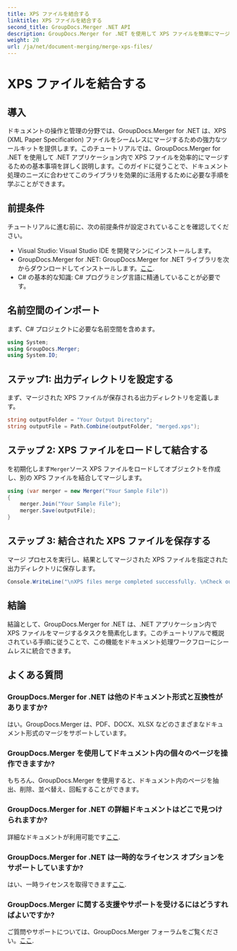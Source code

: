 ```yaml
---
title: XPS ファイルを結合する
linktitle: XPS ファイルを結合する
second_title: GroupDocs.Merger .NET API
description: GroupDocs.Merger for .NET を使用して XPS ファイルを簡単にマージする方法を学びます。 .NET アプリケーションでのドキュメント処理を簡素化します。
weight: 20
url: /ja/net/document-merging/merge-xps-files/
---
```


# XPS ファイルを結合する

## 導入
ドキュメントの操作と管理の分野では、GroupDocs.Merger for .NET は、XPS (XML Paper Specification) ファイルをシームレスにマージするための強力なツールキットを提供します。このチュートリアルでは、GroupDocs.Merger for .NET を使用して .NET アプリケーション内で XPS ファイルを効率的にマージするための基本事項を詳しく説明します。このガイドに従うことで、ドキュメント処理のニーズに合わせてこのライブラリを効果的に活用するために必要な手順を学ぶことができます。
## 前提条件
チュートリアルに進む前に、次の前提条件が設定されていることを確認してください。
- Visual Studio: Visual Studio IDE を開発マシンにインストールします。
-  GroupDocs.Merger for .NET: GroupDocs.Merger for .NET ライブラリを次からダウンロードしてインストールします。[ここ](https://releases.groupdocs.com/merger/net/).
- C# の基本的な知識: C# プログラミング言語に精通していることが必要です。

## 名前空間のインポート
まず、C# プロジェクトに必要な名前空間を含めます。
```csharp
using System; 
using GroupDocs.Merger;
using System.IO;
```
## ステップ1: 出力ディレクトリを設定する
まず、マージされた XPS ファイルが保存される出力ディレクトリを定義します。
```csharp
string outputFolder = "Your Output Directory";
string outputFile = Path.Combine(outputFolder, "merged.xps");
```
## ステップ 2: XPS ファイルをロードして結合する
を初期化します`Merger`ソース XPS ファイルをロードしてオブジェクトを作成し、別の XPS ファイルを結合してマージします。
```csharp
using (var merger = new Merger("Your Sample File"))
{
    merger.Join("Your Sample File");
    merger.Save(outputFile);
}
```
## ステップ 3: 結合された XPS ファイルを保存する
マージ プロセスを実行し、結果としてマージされた XPS ファイルを指定された出力ディレクトリに保存します。
```csharp
Console.WriteLine("\nXPS files merge completed successfully. \nCheck output in {0}", outputFolder);
```

## 結論
結論として、GroupDocs.Merger for .NET は、.NET アプリケーション内で XPS ファイルをマージするタスクを簡素化します。このチュートリアルで概説されている手順に従うことで、この機能をドキュメント処理ワークフローにシームレスに統合できます。

## よくある質問
### GroupDocs.Merger for .NET は他のドキュメント形式と互換性がありますか?
はい。GroupDocs.Merger は、PDF、DOCX、XLSX などのさまざまなドキュメント形式のマージをサポートしています。
### GroupDocs.Merger を使用してドキュメント内の個々のページを操作できますか?
もちろん、GroupDocs.Merger を使用すると、ドキュメント内のページを抽出、削除、並べ替え、回転することができます。
### GroupDocs.Merger for .NET の詳細ドキュメントはどこで見つけられますか?
詳細なドキュメントが利用可能です[ここ](https://tutorials.groupdocs.com/merger/net/).
### GroupDocs.Merger for .NET は一時的なライセンス オプションをサポートしていますか?
はい、一時ライセンスを取得できます[ここ](https://purchase.groupdocs.com/temporary-license/).
### GroupDocs.Merger に関する支援やサポートを受けるにはどうすればよいですか?
ご質問やサポートについては、GroupDocs.Merger フォーラムをご覧ください。[ここ](https://forum.groupdocs.com/c/merger/32).